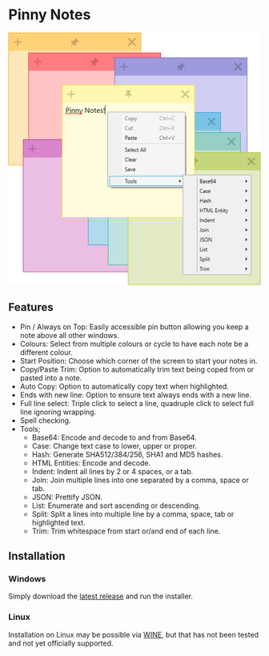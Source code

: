 # Pinny Notes
![Pinny Notes Screenshot](assets/Screenshot.png)

## Features
- Pin / Always on Top: Easily accessible pin button allowing you keep a note above all other windows.
- Colours: Select from multiple colours or cycle to have each note be a different colour.
- Start Position: Choose which corner of the screen to start your notes in.
- Copy/Paste Trim: Option to automatically trim text being coped from or pasted into a note.
- Auto Copy: Option to automatically copy text when highlighted.
- Ends with new line: Option to ensure text always ends with a new line.
- Full line select: Triple click to select a line, quadruple click to select full line ignoring wrapping.
- Spell checking.
- Tools;
  - Base64: Encode and decode to and from Base64.
  - Case: Change text case to lower, upper or proper.
  - Hash: Generate SHA512/384/256, SHA1 and MD5 hashes.
  - HTML Entities: Encode and decode.
  - Indent: Indent all lines by 2 or 4 spaces, or a tab.
  - Join: Join multiple lines into one separated by a comma, space or tab.
  - JSON: Prettify JSON.
  - List: Enumerate and sort ascending or descending.
  - Split: Split a lines into multiple line by a comma, space, tab or highlighted text.
  - Trim: Trim whitespace from start or/and end of each line.

## Installation

### Windows

Simply download the [latest release](https://github.com/63BeetleSmurf/pinny_notes/releases) and run the installer.

### Linux

Installation on Linux may be possible via [WINE](https://www.winehq.org/), but that has not been tested and not yet officially supported.
